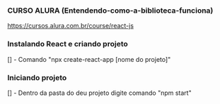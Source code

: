 ### CURSO ALURA  (Entendendo-como-a-biblioteca-funciona)

https://cursos.alura.com.br/course/react-js


### Instalando  React e criando projeto
[] - Comando  "npx create-react-app [nome do projeto]"

### Iniciando projeto

[] - Dentro da pasta do deu projeto digite comando "npm start"